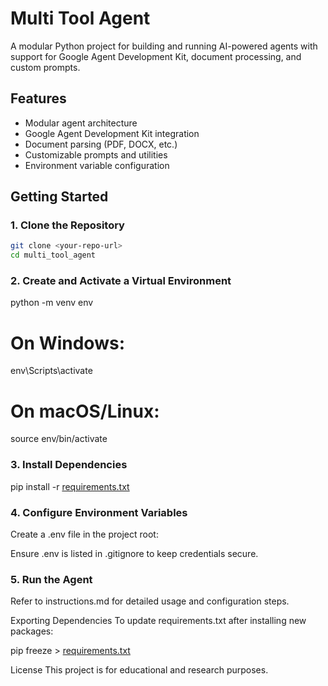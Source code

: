 # Multi Tool Agent

A modular Python project for building and running AI-powered agents with support for Google Agent Development Kit, document processing, and custom prompts.

## Features

- Modular agent architecture
- Google Agent Development Kit integration
- Document parsing (PDF, DOCX, etc.)
- Customizable prompts and utilities
- Environment variable configuration

## Getting Started

### 1. Clone the Repository

```bash
git clone <your-repo-url>
cd multi_tool_agent
```

### 2. Create and Activate a Virtual Environment
python -m venv env
# On Windows:
env\Scripts\activate
# On macOS/Linux:
source env/bin/activate

### 3. Install Dependencies
pip install -r [requirements.txt](http://_vscodecontentref_/2)

### 4. Configure Environment Variables
Create a .env file in the project root:

Ensure .env is listed in .gitignore to keep credentials secure.

### 5. Run the Agent
Refer to instructions.md for detailed usage and configuration steps.

Exporting Dependencies
To update requirements.txt after installing new packages:

pip freeze > [requirements.txt](http://_vscodecontentref_/3)

License
This project is for educational and research purposes.
